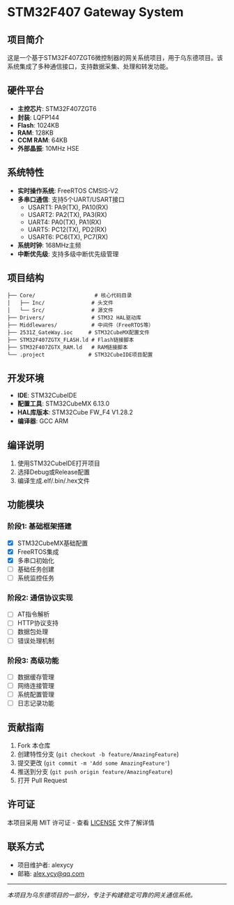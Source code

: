 # STM32F407 Gateway System

## 项目简介

这是一个基于STM32F407ZGT6微控制器的网关系统项目，用于乌东德项目。该系统集成了多种通信接口，支持数据采集、处理和转发功能。

## 硬件平台

- **主控芯片**: STM32F407ZGT6
- **封装**: LQFP144
- **Flash**: 1024KB
- **RAM**: 128KB
- **CCM RAM**: 64KB
- **外部晶振**: 10MHz HSE

## 系统特性

- **实时操作系统**: FreeRTOS CMSIS-V2
- **多串口通信**: 支持5个UART/USART接口
  - USART1: PA9(TX), PA10(RX)
  - USART2: PA2(TX), PA3(RX)
  - UART4: PA0(TX), PA1(RX)
  - UART5: PC12(TX), PD2(RX)
  - USART6: PC6(TX), PC7(RX)
- **系统时钟**: 168MHz主频
- **中断优先级**: 支持多级中断优先级管理

## 项目结构

```
├── Core/                   # 核心代码目录
│   ├── Inc/               # 头文件
│   └── Src/               # 源文件
├── Drivers/               # STM32 HAL驱动库
├── Middlewares/           # 中间件（FreeRTOS等）
├── 2531Z_GateWay.ioc     # STM32CubeMX配置文件
├── STM32F407ZGTX_FLASH.ld # Flash链接脚本
├── STM32F407ZGTX_RAM.ld   # RAM链接脚本
└── .project              # STM32CubeIDE项目配置
```

## 开发环境

- **IDE**: STM32CubeIDE
- **配置工具**: STM32CubeMX 6.13.0
- **HAL库版本**: STM32Cube FW_F4 V1.28.2
- **编译器**: GCC ARM

## 编译说明

1. 使用STM32CubeIDE打开项目
2. 选择Debug或Release配置
3. 编译生成.elf/.bin/.hex文件

## 功能模块

### 阶段1: 基础框架搭建
- [x] STM32CubeMX基础配置
- [x] FreeRTOS集成
- [x] 多串口初始化
- [ ] 基础任务创建
- [ ] 系统监控任务

### 阶段2: 通信协议实现
- [ ] AT指令解析
- [ ] HTTP协议支持
- [ ] 数据包处理
- [ ] 错误处理机制

### 阶段3: 高级功能
- [ ] 数据缓存管理
- [ ] 网络连接管理
- [ ] 系统配置管理
- [ ] 日志记录功能

## 贡献指南

1. Fork 本仓库
2. 创建特性分支 (`git checkout -b feature/AmazingFeature`)
3. 提交更改 (`git commit -m 'Add some AmazingFeature'`)
4. 推送到分支 (`git push origin feature/AmazingFeature`)
5. 打开 Pull Request

## 许可证

本项目采用 MIT 许可证 - 查看 [LICENSE](LICENSE) 文件了解详情

## 联系方式

- 项目维护者: alexycy
- 邮箱: alex.ycy@qq.com

---

*本项目为乌东德项目的一部分，专注于构建稳定可靠的网关通信系统。*